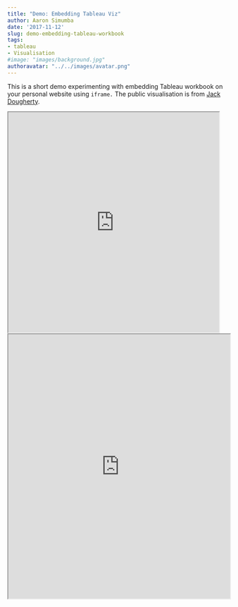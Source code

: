 ```yaml
---
title: "Demo: Embedding Tableau Viz"
author: Aaron Simumba
date: '2017-11-12'
slug: demo-embedding-tableau-workbook
tags:
- tableau
- Visualisation
#image: "images/background.jpg"
authoravatar: "../../images/avatar.png"
---
```

This is a short demo experimenting with embedding Tableau workbook on your personal 
website using `iframe.` The public visualisation is from [Jack Dougherty](http://internet2.trincoll.edu/facProfiles/Default.aspx?fid=1004266).

<iframe src="https://public.tableau.com/views/CTSchoolDistrictsbyIncomeandGradeLevels2009-13/Sheet1?:showVizHome=no&:embed=true" width="95%" height="500"></iframe>



<iframe src="https://public.tableau.com/views/bongohive/PointofsalestatisticsforZambia?:showVizHome=no&:embed=true" width="100%" height="600"></iframe>